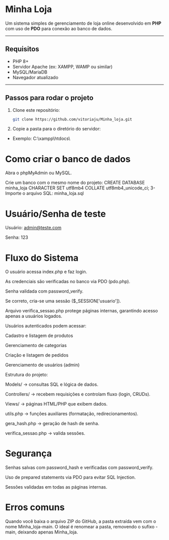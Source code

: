 # Minha Loja

Um sistema simples de gerenciamento de loja online desenvolvido em **PHP** com uso de **PDO** para conexão ao banco de dados.

---

## Requisitos

- PHP 8+
- Servidor Apache (ex: XAMPP, WAMP ou similar)
- MySQL/MariaDB
- Navegador atualizado

---

## Passos para rodar o projeto

1. Clone este repositório:
   ```bash
   git clone https://github.com/vitoriaju/Minha_loja.git
2. Copie a pasta para o diretório do servidor:
- Exemplo: C:\xampp\htdocs\

# Como criar o banco de dados

Abra o phpMyAdmin ou MySQL.

Crie um banco com o mesmo nome do projeto:
CREATE DATABASE minha_loja CHARACTER SET utf8mb4 COLLATE utf8mb4_unicode_ci;
3- Importe o arquivo SQL:
minha_loja.sql

# Usuário/Senha de teste

Usuário: admin@teste.com

Senha: 123

# Fluxo do Sistema

O usuário acessa index.php e faz login.

As credenciais são verificadas no banco via PDO (pdo.php).

Senha validada com password_verify.

Se correto, cria-se uma sessão ($_SESSION['usuario']).

Arquivo verifica_sessao.php protege páginas internas, garantindo acesso apenas a usuários logados.

Usuários autenticados podem acessar:

Cadastro e listagem de produtos

Gerenciamento de categorias

Criação e listagem de pedidos

Gerenciamento de usuários (admin)

Estrutura do projeto:

Models/ → consultas SQL e lógica de dados.

Controllers/ → recebem requisições e controlam fluxo (login, CRUDs).

Views/ → páginas HTML/PHP que exibem dados.

utils.php → funções auxiliares (formatação, redirecionamentos).

gera_hash.php → geração de hash de senha.

verifica_sessao.php → valida sessões.

# Segurança

Senhas salvas com password_hash e verificadas com password_verify.

Uso de prepared statements via PDO para evitar SQL Injection.

Sessões validadas em todas as páginas internas.

# Erros comuns
Quando você baixa o arquivo ZIP do GitHub, a pasta extraída vem com o nome Minha_loja-main.
O ideal é renomear a pasta, removendo o sufixo -main, deixando apenas Minha_loja.
